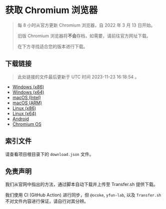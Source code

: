 # 获取 Chromium 浏览器

> 每 8 小时从官方更新 Chromium 浏览器，自 2022 年 3 月 13 日开始。
> 
> 旧版 Chromium 浏览器将**不会**存档，如需要，请前往官方网址下载。
>
> 在下方寻找适合您的版本进行下载。

## 下载链接

> 此处链接的文件最后更新于 UTC 时间 2023-11-23 16:18:54
。

- [Windows (x86)](https://transfer.sh/RL34fhWgv4/Win.zip)
- [Windows (x64)](https://transfer.sh/BWBSNBmpvJ/Win_x64.zip)
- [macOS (Intel)](https://transfer.sh/IaorWUYa3o/Mac.zip)
- [macOS (ARM)](https://transfer.sh/wSU87oVxJq/Mac_Arm.zip)
- [Linux (x86)](https://transfer.sh/GhXgrsWnQI/Linux.zip)
- [Linux (x64)](https://transfer.sh/o8uI6AfIPS/Linux_x64.zip)
- [Android](https://transfer.sh/o8EJSQ4Jw8/Android.zip)
- [Chromium OS](https://transfer.sh/ofisv4QBYi/Linux_ChromiumOS_Full.zip)

## 索引文件

请查看项目根目录下的 `download.json` 文件。

## 免责声明

我们从官网中指出的方法，通过脚本自动下载并上传至 Transfer.sh 提供下载。

我们使用 CI (GitHub Action) 进行同步，但 `@ocoke`, `yfun-lab`, 以及 `Transfer.sh` 不对文件内容进行保证，请自行对其分辨。
